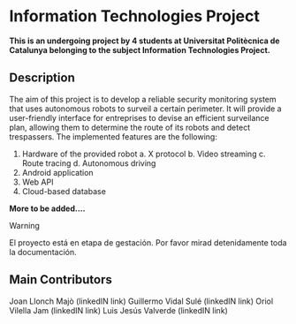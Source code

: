 # Information Technologies Project
__This is an undergoing project by 4 students at Universitat Politècnica de Catalunya belonging to the subject Information Technologies Project.__ 

## Description
The aim of this project is to develop a reliable security monitoring system that uses autonomous robots to surveil a certain perimeter. It will provide a user-friendly interface for entreprises to devise an efficient surveilance plan, allowing them to determine the route of its robots and detect trespassers. The implemented features are the following:
1. Hardware of the provided robot
  a. X protocol
  b. Video streaming
  c. Route tracing
  d. Autonomous driving
2. Android application
3. Web API
4. Cloud-based database
   
__More to be added....__  

> [!WARNING]
> El proyecto está en etapa de gestación. Por favor mirad detenidamente toda la documentación.

## Main Contributors
Joan Llonch Majò (linkedIN link)
Guillermo Vidal Sulé (linkedIN link)
Oriol Vilella Jam (linkedIN link)
Luis Jesús Valverde (linkedIN link)
